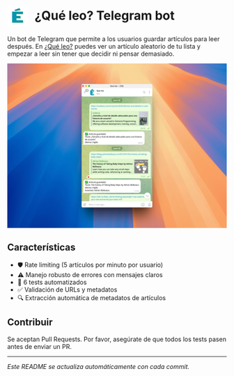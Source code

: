 # <img src="screenshots/que-leo.icon.png" width="48" height="48" style="vertical-align: middle; margin-right: 8px;" /> ¿Qué leo? Telegram bot

Un bot de Telegram que permite a los usuarios guardar artículos para leer después. En [¿Qué leo?](https://que-leo.vercel.app) puedes ver un artículo aleatorio de tu lista y empezar a leer sin tener que decidir ni pensar demasiado.

<img src="screenshots/que-leo-bot.png" width="600" alt="Bot de Telegram" />

## Características

- 🛡️ Rate limiting (5 artículos por minuto por usuario)
- ⚠️ Manejo robusto de errores con mensajes claros
- 🧪 6 tests automatizados
- ✅ Validación de URLs y metadatos
- 🔍 Extracción automática de metadatos de artículos

## Contribuir

Se aceptan Pull Requests. Por favor, asegúrate de que todos los tests pasen antes de enviar un PR.

---

_Este README se actualiza automáticamente con cada commit._
